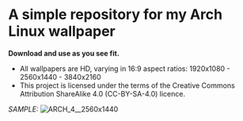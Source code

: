 # A simple repository for my Arch Linux wallpaper

**Download and use as you see fit.**

* All wallpapers are HD, varying in 16:9 aspect ratios: 1920x1080 - 2560x1440 - 3840x2160
* This project is licensed under the terms of the Creative Commons Attribution ShareAlike 4.0 (CC-BY-SA-4.0) licence.

*SAMPLE:*
![ARCH_4__2560x1440](https://github.com/UncleSpellbinder/Arch-Linux-HD_Wallpaper/assets/5428100/94e28b87-c5ea-4706-b3ff-3298b0e152dc)
